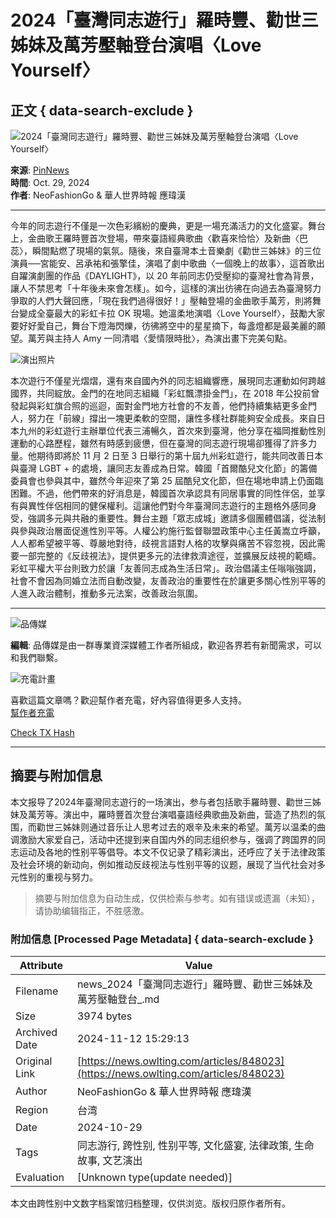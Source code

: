 # 2024「臺灣同志遊行」羅時豐、勸世三姊妹及萬芳壓軸登台演唱〈Love Yourself〉

## 正文 { data-search-exclude }


![2024「臺灣同志遊行」羅時豐、勸世三姊妹及萬芳壓軸登台演唱〈Love Yourself〉](https://d1b8dyiuti31bx.cloudfront.net/NewsPhotos/20241029/198_043621775763.jpg)

**來源**: [PinNews](https://pinnews.com.tw/archives/35976)  
**時間**: Oct. 29, 2024  
**作者**: NeoFashionGo & 華人世界時報 應瑋漢

---

今年的同志遊行不僅是一次色彩繽紛的慶典，更是一場充滿活力的文化盛宴。舞台上，金曲歌王羅時豐首次登場，帶來臺語經典歌曲〈歡喜來恰恰〉及新曲〈巴蕊〉，瞬間點燃了現場的氣氛。隨後，來自臺灣本土音樂劇《勸世三姊妹》的三位演員──宮能安、呂承祐和張擎佳，演唱了劇中歌曲〈一個晚上的故事〉，這首歌出自躍演劇團的作品《DAYLIGHT》，以 20 年前同志仍受壓抑的臺灣社會為背景，讓人不禁思考「十年後未來會怎樣」。如今，這樣的演出彷彿在向過去為臺灣努力爭取的人們大聲回應，「現在我們過得很好！」壓軸登場的金曲歌手萬芳，則將舞台變成全臺最大的彩虹卡拉 OK 現場。她溫柔地演唱〈Love Yourself〉，鼓勵大家要好好愛自己，舞台下燈海閃爍，彷彿將空中的星星摘下，每盞燈都是最美麗的願望。萬芳與主持人 Amy 一同清唱〈愛情限時批〉，為演出畫下完美句點。

![演出照片](https://d1b8dyiuti31bx.cloudfront.net/NewsPhotos/20241029/198_043624127221.jpg)

本次遊行不僅星光熠熠，還有來自國內外的同志組織響應，展現同志運動如何跨越國界，共同綻放。金門的在地同志組織「彩虹飄漂掛金門」，在 2018 年公投前曾發起與彩虹旗合照的巡迴，面對金門地方社會的不友善，他們持續集結更多金門人，努力在「前線」撐出一塊更柔軟的空間，讓性多樣社群能夠安全成長。來自日本九州的彩虹遊行主辦單位代表三浦暢久，首次來到臺灣，他分享在福岡推動性別運動的心路歷程，雖然有時感到疲憊，但在臺灣的同志遊行現場卻獲得了許多力量。他期待即將於 11 月 2 日至 3 日舉行的第十屆九州彩虹遊行，能共同改善日本與臺灣 LGBT + 的處境，讓同志友善成為日常。韓國「首爾酷兒文化節」的籌備委員會也參與其中，雖然今年迎來了第 25 屆酷兒文化節，但在場地申請上仍面臨困難。不過，他們帶來的好消息是，韓國首次承認具有同居事實的同性伴侶，並享有與異性伴侶相同的健保權利。這讓他們對今年臺灣同志遊行的主題格外感同身受，強調多元與共融的重要性。舞台主題「眾志成城」邀請多個團體倡議，從法制與參與政治層面促進性別平等。人權公約施行監督聯盟政策中心主任黃嵩立呼籲，人人都希望被平等、尊嚴地對待，歧視言語對人格的攻擊與痛苦不容忽視，因此需要一部完整的《反歧視法》，提供更多元的法律救濟途徑，並擴展反歧視的範疇。彩虹平權大平台則致力於讓「友善同志成為生活日常」。政治倡議主任嗡嗡強調，社會不會因為同婚立法而自動改變，友善政治的重要性在於讓更多關心性別平等的人進入政治體制，推動多元法案，改善政治氛圍。

---

![品傳媒](/_nuxt/img/vendor_logo_rounded.ae0e1b9.png)

**編輯**: 品傳媒是由一群專業資深媒體工作者所組成，歡迎各界若有新聞需求，可以和我們聯繫。

![充電計畫](/_nuxt/img/icon-detail.2f5db46.png)

喜歡這篇文章嗎？歡迎幫作者充電，好內容值得更多人支持。  
[幫作者充電](https://donate/plan)

[Check TX Hash](https://explorer.owlnews.today/transaction/0x357ed61f33f132d866cd3ae76c5d5d055276bbba93e6ca5a10a6cce0ccc868f6)

---

## 摘要与附加信息

<!-- tcd_abstract -->
本文报导了2024年臺灣同志遊行的一场演出，参与者包括歌手羅時豐、勸世三姊妹及萬芳等。演出中，羅時豐首次登台演唱臺語经典歌曲及新曲，营造了热烈的氛围，而勸世三姊妹则通过音乐让人思考过去的艰辛及未来的希望。萬芳以温柔的曲调激励大家爱自己，活动中还提到来自国内外的同志组织参与，强调了跨国界的同志运动及各地的性别平等倡导。本文不仅记录了精彩演出，还呼应了关于法律政策及社会环境的新动向，例如推动反歧视法与性别平等的议题，展现了当代社会对多元性别的重视与努力。
<!-- tcd_abstract_end -->

> 摘要与附加信息为自动生成，仅供检索与参考。如有错误或遗漏（未知），请协助编辑指正，不胜感激。

### 附加信息 [Processed Page Metadata] { data-search-exclude }

| Attribute       | Value                                  |
|-----------------|----------------------------------------|
| Filename        | news_2024「臺灣同志遊行」羅時豐、勸世三姊妹及萬芳壓軸登台_.md                             |
| Size            | 3974 bytes                           |
| Archived Date   | 2024-11-12 15:29:13                             |
| Original Link   | [https://news.owlting.com/articles/848023](https://news.owlting.com/articles/848023)                       |
| Author          | NeoFashionGo & 華人世界時報 應瑋漢                               |
| Region          | 台湾                               |
| Date            | 2024-10-29                                 |
| Tags            | 同志游行, 跨性别, 性别平等, 文化盛宴, 法律政策, 生命故事, 文艺演出                                 |
| Evaluation            | [Unknown type(update needed)]                                 |
<!-- tcd_table_end -->

本文由跨性别中文数字档案馆归档整理，仅供浏览。版权归原作者所有。
